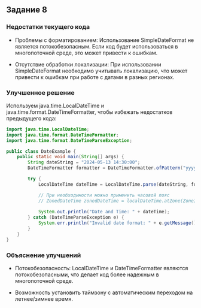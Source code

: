 ## Задание 8

### Недостатки текущего кода

- Проблемы с форматированием: Использование SimpleDateFormat не является потокобезопасным.
Если код будет использоваться в многопоточной среде, это может привести к ошибкам.


- Отсутствие обработки локализации: При использовании SimpleDateFormat необходимо учитывать локализацию, 
что может привести к ошибкам при работе с датами в разных регионах.


### Улучшенное решение

Используем java.time.LocalDateTime и java.time.format.DateTimeFormatter, чтобы избежать недостатков предыдущего кода:
```java
import java.time.LocalDateTime;
import java.time.format.DateTimeFormatter;
import java.time.format.DateTimeParseException;

public class DateExample {
    public static void main(String[] args) {
        String dateString = "2024-05-13 14:30:00";
        DateTimeFormatter formatter = DateTimeFormatter.ofPattern("yyyy-MM-dd HH:mm:ss");

        try {
            LocalDateTime dateTime = LocalDateTime.parse(dateString, formatter);

            // При необходимости можно применить часовой пояс
            // ZonedDateTime zonedDateTime = localDateTime.atZone(ZoneId.of("America/New_York"));
            
            System.out.println("Date and Time: " + dateTime);
        } catch (DateTimeParseException e) {
            System.err.println("Invalid date format: " + e.getMessage());
        }
    }
}
```

### Объяснение улучшений

- Потокобезопасность: LocalDateTime и DateTimeFormatter являются потокобезопасными, что делает код более надежным в многопоточной среде.

- Возможность установить таймзону с автоматическим переходом на летнее/зимнее время.
